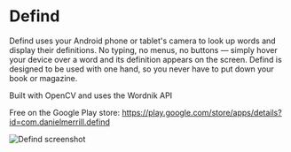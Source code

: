 # Defind
Defind uses your Android phone or tablet's camera to look up words and display their definitions. No typing, no menus, no buttons — simply hover your device over a word and its definition appears on the screen. Defind is designed to be used with one hand, so you never have to put down your book or magazine.

Built with OpenCV and uses the Wordnik API

Free on the Google Play store: https://play.google.com/store/apps/details?id=com.danielmerrill.defind

![Defind screenshot](https://lh3.googleusercontent.com/O4HKMhAcnLi4kv3AfDGF1R2D18v8Bllx6iDI2p2DozMp_jQGFSfYiaQq3IOJWDlkGg=h310-rw)